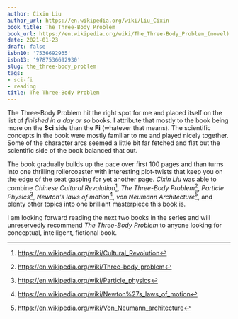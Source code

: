 ```yaml
---
author: Cixin Liu
author_url: https://en.wikipedia.org/wiki/Liu_Cixin
book_title: The Three-Body Problem
book_url: https://en.wikipedia.org/wiki/The_Three-Body_Problem_(novel)
date: 2021-01-23
draft: false
isbn10: '7536692935'
isbn13: '9787536692930'
slug: the_three-body_problem
tags:
- sci-fi
- reading
title: The Three-Body Problem
---
```


The Three-Body Problem hit the right spot for me and placed itself on the list
of _finished in a day or so_ books. I attribute that mostly to the book being more
on the **Sci** side than the **Fi** (whatever that means).
The scientific concepts in the book were mostly familiar to me and played nicely
together. Some of the character arcs seemed a little bit far fetched and flat
but the scientific side of the book balanced that out.

The book gradually builds up the pace over first 100 pages and than turns
into one thrilling rollercoaster with interesting plot-twists that keep you
on the edge of the seat gasping for yet another page. _Cixin Liu_ was able
to combine _Chinese Cultural Revolution_[^1], _The Three-Body Problem_[^2],
_Particle Physics_[^3], _Newton's laws of motion_[^4], _von Neumann Architecture_[^5],
and plenty other topics into one brilliant masterpiece this book is.

I am looking forward reading the next two books in the series and will unreservedly
recommend _The Three-Body Problem_ to anyone looking for conceptual, intelligent,
fictional book.

[^1]: https://en.wikipedia.org/wiki/Cultural_Revolution
[^2]: https://en.wikipedia.org/wiki/Three-body_problem
[^3]: https://en.wikipedia.org/wiki/Particle_physics
[^4]: https://en.wikipedia.org/wiki/Newton%27s_laws_of_motion
[^5]: https://en.wikipedia.org/wiki/Von_Neumann_architecture

